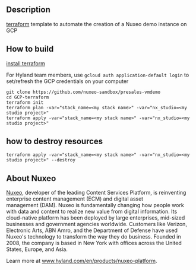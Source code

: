 ## Description

[terraform](https://developer.hashicorp.com/packer) template to automate the creation of a Nuxeo demo instance on GCP

## How to build

[install terraform](https://developer.hashicorp.com/terraform/tutorials/gcp-get-started/install-cli)

For Hyland team members, use `gcloud auth application-default login` to set/refresh the GCP credentials on your computer

```
git clone https://github.com/nuxeo-sandbox/presales-vmdemo
cd GCP-terraform
terraform init 
terraform plan -var="stack_name=<my stack name>" -var="nx_studio=<my studio project>"
terraform apply -var="stack_name=<my stack name>" -var="nx_studio=<my studio project>"
```

## how to destroy resources

```
terraform apply -var="stack_name=<my stack name>" -var="nx_studio=<my studio project>" --destroy
```

## About Nuxeo
[Nuxeo](www.hyland.com/en/products/nuxeo-platform), developer of the leading Content Services Platform, is reinventing enterprise content management (ECM) and digital asset management (DAM). Nuxeo is fundamentally changing how people work with data and content to realize new value from digital information. Its cloud-native platform has been deployed by large enterprises, mid-sized businesses and government agencies worldwide. Customers like Verizon, Electronic Arts, ABN Amro, and the Department of Defense have used Nuxeo's technology to transform the way they do business. Founded in 2008, the company is based in New York with offices across the United States, Europe, and Asia.

Learn more at www.hyland.com/en/products/nuxeo-platform.


